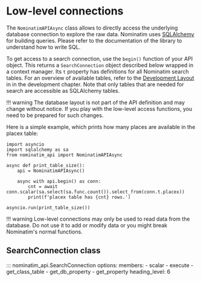 # Low-level connections

The `NominatimAPIAsync` class allows to directly access the underlying
database connection to explore the raw data. Nominatim uses
[SQLAlchemy](https://docs.sqlalchemy.org/) for building queries. Please
refer to the documentation of the library to understand how to write SQL.

To get access to a search connection, use the `begin()` function of your
API object. This returns a `SearchConnection` object described below
wrapped in a context manager. Its
`t` property has definitions for all Nominatim search tables. For an
overview of available tables, refer to the
[Development Layout](../develop/Database-Layout.md) in in the development
chapter. Note that only tables that are needed for search are accessible
as SQLAlchemy tables.

!!! warning
    The database layout is not part of the API definition and may change
    without notice. If you play with the low-level access functions, you
    need to be prepared for such changes.

Here is a simple example, which prints how many places are available in
the placex table:

```
import asyncio
import sqlalchemy as sa
from nominatim_api import NominatimAPIAsync

async def print_table_size():
    api = NominatimAPIAsync()

    async with api.begin() as conn:
        cnt = await conn.scalar(sa.select(sa.func.count()).select_from(conn.t.placex))
        print(f'placex table has {cnt} rows.')

asyncio.run(print_table_size())
```

!!! warning
    Low-level connections may only be used to read data from the database.
    Do not use it to add or modify data or you might break Nominatim's
    normal functions.

## SearchConnection class

::: nominatim_api.SearchConnection
    options:
        members:
            - scalar
            - execute
            - get_class_table
            - get_db_property
            - get_property
        heading_level: 6
